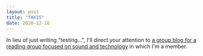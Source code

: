 ```yaml
---
layout: post
title: "TAXIS"
date: 2020-12-16
---
```


In lieu of just writing "testing...", I'll direct your attention to [a group blog for a reading group focused on sound and technology](https://taxis.hcommons.org) in which I'm a member.
